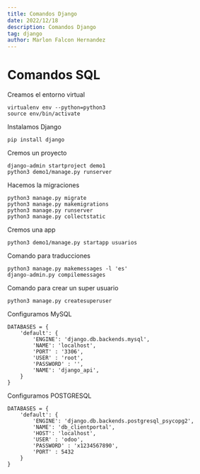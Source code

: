 ```yaml
---
title: Comandos Django
date: 2022/12/18
description: Comandos Django
tag: django
author: Marlon Falcon Hernandez
---
```


# Comandos SQL

Creamos el entorno virtual

```
virtualenv env --python=python3
source env/bin/activate
```

Instalamos Django
```
pip install django
```

Cremos un proyecto
```
django-admin startproject demo1
python3 demo1/manage.py runserver
```


Hacemos la migraciones
```
python3 manage.py migrate
python3 manage.py makemigrations
python3 manage.py runserver
python3 manage.py collectstatic
```

Cremos una app
```
python3 demo1/manage.py startapp usuarios
```

Comando para traducciones
```
python3 manage.py makemessages -l 'es'
django-admin.py compilemessages
```


Comando para crear un super usuario
```
python3 manage.py createsuperuser
```

Configuramos MySQL
```
DATABASES = {
    'default': {
        'ENGINE': 'django.db.backends.mysql',
        'NAME': 'localhost',
        'PORT' : '3306',
        'USER' : 'root',
        'PASSWORD' : '',
        'NAME': 'django_api',
    }
}
```

Configuramos POSTGRESQL
```
DATABASES = {
    'default': {
        'ENGINE': 'django.db.backends.postgresql_psycopg2',
        'NAME': 'db_clientportal',
        'HOST': 'localhost',
        'USER' : 'odoo',
        'PASSWORD' : 'x1234567890',
        'PORT' : 5432
    }
}
```